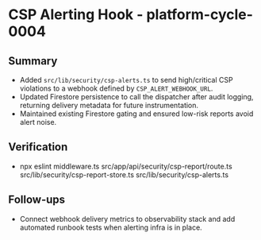 # CSP Alerting Hook - platform-cycle-0004

## Summary
- Added `src/lib/security/csp-alerts.ts` to send high/critical CSP violations to a webhook defined by `CSP_ALERT_WEBHOOK_URL`.
- Updated Firestore persistence to call the dispatcher after audit logging, returning delivery metadata for future instrumentation.
- Maintained existing Firestore gating and ensured low-risk reports avoid alert noise.

## Verification
- npx eslint middleware.ts src/app/api/security/csp-report/route.ts src/lib/security/csp-report-store.ts src/lib/security/csp-alerts.ts

## Follow-ups
- Connect webhook delivery metrics to observability stack and add automated runbook tests when alerting infra is in place.